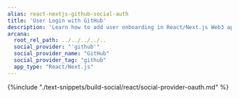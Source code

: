 ```yaml
---
alias: react-nextjs-github-social-auth
title: 'User Login with GitHub'
description: 'Learn how to add user onboarding in React/Next.js Web3 apps using custom login UI and GitHub as the social provider.'
arcana:
  root_rel_path: ../../../../..
  social_provider: "'github'"
  social_provider_name: "GitHub"
  social_provider_tag: "github"
  app_type: "React/Next.js"
---
```


{%include "./text-snippets/build-social/react/social-provider-oauth.md" %}